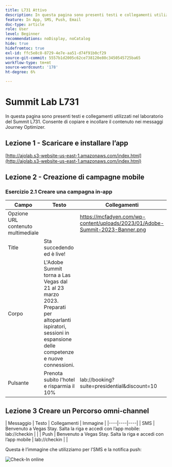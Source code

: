 ```yaml
---
title: L731 Attivo
description: In questa pagina sono presenti testi e collegamenti utilizzati nel laboratorio del Summit L731.
feature: In App, SMS, Push, Email
doc-type: article
role: User
level: Beginner
recommendations: noDisplay, noCatalog
hide: true
hidefromtoc: true
exl-id: ffc5e8c8-8729-4e7e-aa51-d74f91b0cf29
source-git-commit: 5557b1d2005c62ce738120e80c3450545725ba65
workflow-type: tm+mt
source-wordcount: '178'
ht-degree: 6%

---
```


# Summit Lab L731

In questa pagina sono presenti testi e collegamenti utilizzati nel laboratorio del Summit L731. Consente di copiare e incollare il contenuto nei messaggi Journey Optimizer.

## Lezione 1 - Scaricare e installare l’app

[http://ajolab.s3-website-us-east-1.amazonaws.com/index.html](http://ajolab.s3-website-us-east-1.amazonaws.com/index.html)

## Lezione 2 - Creazione di campagne mobile

### Esercizio 2.1 Creare una campagna in-app

| Campo | Testo | Collegamenti |
|----|----|----|
| Opzione URL contenuto multimediale |  | https://mcfadyen.com/wp-content/uploads/2023/01/Adobe-Summit-2023-Banner.png |
| Title | Sta succedendo ed è live! |  |
| Corpo | L&#39;Adobe Summit torna a Las Vegas dal 21 al 23 marzo 2023. Preparati per altoparlanti ispiratori, sessioni in espansione delle competenze e nuove connessioni. |  |
| Pulsante | Prenota subito l&#39;hotel e risparmia il 10% | lab://booking?suite=presidential&amp;discount=10 |


## Lezione 3 Creare un Percorso omni-channel

| Messaggio | Testo | Collegamenti | Immagine |
|----|----|----|
| SMS | Benvenuto a Vegas Stay. Salta la riga e accedi con l’app mobile: lab://checkin |  |
| Push | Benvenuto a Vegas Stay. Salta la riga e accedi con l’app mobile | lab://checkin |  |


Questa è l’immagine che utilizziamo per l’SMS e la notifica push:

![Check-In online](/help/assets/vegas_online_check_in.jpeg)
